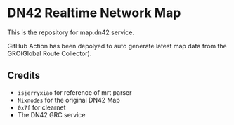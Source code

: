 # DN42 Realtime Network Map

This is the repository for map.dn42 service.

GitHub Action has been depolyed to auto generate latest map data from the GRC(Global Route Collector).

## Credits

- ```isjerryxiao``` for reference of mrt parser
- ```Nixnodes``` for the original DN42 Map
- ```0x7f``` for clearnet
- The DN42 GRC service
